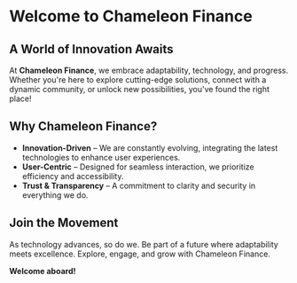 # Welcome to Chameleon Finance  

## A World of Innovation Awaits  

At **Chameleon Finance**, we embrace adaptability, technology, and progress. Whether you're here to explore cutting-edge solutions, connect with a dynamic community, or unlock new possibilities, you've found the right place!  

## Why Chameleon Finance?  

- **Innovation-Driven** – We are constantly evolving, integrating the latest technologies to enhance user experiences.  
- **User-Centric** – Designed for seamless interaction, we prioritize efficiency and accessibility.  
- **Trust & Transparency** – A commitment to clarity and security in everything we do.  

## Join the Movement  

As technology advances, so do we. Be part of a future where adaptability meets excellence. Explore, engage, and grow with Chameleon Finance.  

**Welcome aboard!**

